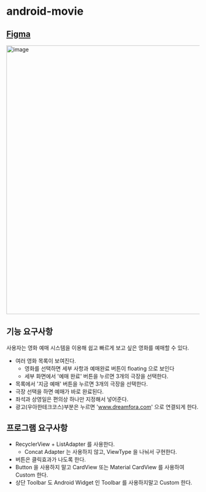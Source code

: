 # android-movie

## [Figma](https://www.figma.com/design/dzSLq1WTd2bebZ70bBvccW/%EC%9A%B0%ED%85%8C%EC%BD%946%EA%B8%B0-Android?node-id=1-131&t=k6cQTbmCymPsD14f-0)
<img width="700" alt="image" src="https://github.com/user-attachments/assets/ae17048f-7cb1-41d6-8e5d-572293723337" />

## 기능 요구사항
사용자는 영화 예매 시스템을 이용해 쉽고 빠르게 보고 싶은 영화를 예매할 수 있다.
- 여러 영화 목록이 보여진다.
    - 영화를 선택하면 세부 사항과 예매완료 버튼이 floating 으로 보인다
    -  세부 화면에서 '예매 완료' 버튼을 누르면 3개의 극장을 선택한다.
- 목록에서 '지금 예매' 버튼을 누르면 3개의 극장을 선택한다. 
- 극장 선택을 하면 예매가 바로 완료된다.
- 좌석과 상영일은 편의상 하나만 지정해서 넣어준다.
- 광고(우아한테크코스)부분은 누르면 'www.dreamfora.com' 으로 연결되게 한다. 

## 프로그램 요구사항
- RecyclerView + ListAdapter 를 사용한다.
    - Concat Adapter 는 사용하지 않고, ViewType 을 나눠서 구현한다.
- 버튼은 클릭효과가 나도록 한다.
- Button 을 사용하지 말고 CardView 또는 Material CardView 를 사용하여 Custom 한다.
- 상단 Toolbar 도 Android Widget 인 Toolbar 를 사용하지말고 Custom 한다.


